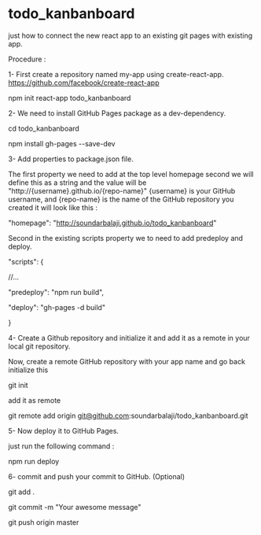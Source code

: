 # todo_kanbanboard

just how to connect the new react app to an existing git pages with existing app.

Procedure :

1- First create a repository named my-app using create-react-app. https://github.com/facebook/create-react-app

npm init react-app todo_kanbanboard


2- We need to install GitHub Pages package as a dev-dependency.

cd todo_kanbanboard

npm install gh-pages --save-dev


3- Add properties to package.json file.

The first property we need to add at the top level homepage second we will define this as a string and the value will be "http://{username}.github.io/{repo-name}" {username} is your GitHub username, and {repo-name} is the name of the GitHub repository you created it will look like this :


"homepage": "http://soundarbalaji.github.io/todo_kanbanboard"


Second in the existing scripts property we to need to add predeploy and deploy.

"scripts": {

//...

"predeploy": "npm run build",

"deploy": "gh-pages -d build"

}


4- Create a Github repository and initialize it and add it as a remote in your local git repository.

Now, create a remote GitHub repository with your app name and go back initialize this

git init

add it as remote

git remote add origin git@github.com:soundarbalaji/todo_kanbanboard.git


5- Now deploy it to GitHub Pages.

just run the following command :

npm run deploy


6- commit and push your commit to GitHub. (Optional)

git add .

git commit -m "Your awesome message"

git push origin master
